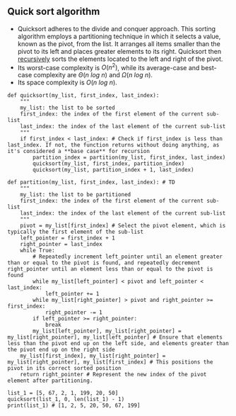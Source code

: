 ## Quick sort algorithm
- Quicksort adheres to the divide and conquer approach. This sorting algorithm employs a partitioning technique in which it selects a value, known as the pivot, from the list. It arranges all items smaller than the pivot to its left and places greater elements to its right. Quicksort then [recursively](Recursion.md) sorts the elements located to the left and right of the pivot.
- Its worst-case complexity is $O(n^2)$, while its average-case and best-case complexity are $\Theta(n \ log \ n)$ and $\Omega(n \ log \ n)$.
- Its space complexity is $O(n \ log \ n)$.

```
def quicksort(my_list, first_index, last_index):
    """
    my_list: the list to be sorted
    first_index: the index of the first element of the current sub-list
    last_index: the index of the last element of the current sub-list
    """
    if first_index < last_index: # Check if first_index is less than last_index. If not, the function returns without doing anything, as it's considered a **base case** for recursion
        partition_index = partition(my_list, first_index, last_index)
        quicksort(my_list, first_index, partition_index)
        quicksort(my_list, partition_index + 1, last_index)

def partition(my_list, first_index, last_index): # TD
    """
    my_list: the list to be partitioned
    first_index: the index of the first element of the current sub-list
    last_index: the index of the last element of the current sub-list
    """
    pivot = my_list[first_index] # Select the pivot element, which is typically the first element of the sub-list
    left_pointer = first_index + 1
    right_pointer = last_index
    while True:
        # Repeatedly increment left_pointer until an element greater than or equal to the pivot is found, and repeatedly decrement right_pointer until an element less than or equal to the pivot is found
        while my_list[left_pointer] < pivot and left_pointer < last_index:
            left_pointer += 1
        while my_list[right_pointer] > pivot and right_pointer >= first_index:
            right_pointer -= 1
        if left_pointer >= right_pointer:
            break
        my_list[left_pointer], my_list[right_pointer] = my_list[right_pointer], my_list[left_pointer] # Ensure that elements less than the pivot end up on the left side, and elements greater than the pivot end up on the right side
    my_list[first_index], my_list[right_pointer] = my_list[right_pointer], my_list[first_index] # This positions the pivot in its correct sorted position
    return right_pointer # Represent the new index of the pivot element after partitioning.

list_1 = [5, 67, 2, 1, 199, 20, 50]
quicksort(list_1, 0, len(list_1) - 1)
print(list_1) # [1, 2, 5, 20, 50, 67, 199]

```
